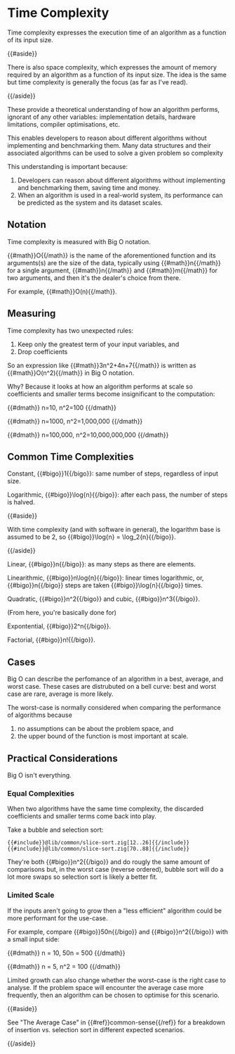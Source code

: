 # Time Complexity

Time complexity expresses the execution time of an algorithm as a function
of its input size.

{{#aside}}

There is also space complexity, which expresses the amount of memory
required by an algorithm as a function of its input size. The idea is the same
but time complexity is generally the focus (as far as I've read).

{{/aside}}

These provide a theoretical understanding of how an algorithm performs,
ignorant of any other variables: implementation details, hardware limitations,
compiler optimisations, etc.

This enables developers to reason about different algorithms without
implementing and benchmarking them. Many data structures and their associated
algorithms can be used to solve a given problem so complexity 

This understanding is important because:

1. Developers can reason about different algorithms without implementing and
   benchmarking them, saving time and money.
2. When an algorithm is used in a real-world system, its performance can be
   predicted as the system and its dataset scales.

## Notation

Time complexity is measured with Big O notation.

{{#math}}O{{/math}} is the name of the aforementioned function and its
arguments(s) are the size of the data, typically using {{#math}}n{{/math}} for
a single argument, {{#math}}n{{/math}} and {{#math}}m{{/math}} for two
arguments, and then it's the dealer's choice from there.

For example, {{#math}}O(n){{/math}}.

## Measuring

Time complexity has two unexpected rules:

1. Keep only the greatest term of your input variables, and
2. Drop coefficients

So an expression like {{#math}}3n^2+4n+7{{/math}} is written as
{{#math}}O(n^2){{/math}} in Big O notation.

Why? Because it looks at how an algorithm performs at scale so coefficients
and smaller terms become insignificant to the computation:

{{#dmath}} n=10, n^2=100 {{/dmath}}

{{#dmath}} n=1000, n^2=1,000,000 {{/dmath}}

{{#dmath}} n=100,000, n^2=10,000,000,000 {{/dmath}}

## Common Time Complexities

Constant, {{#bigo}}1{{/bigo}}: same number of steps, regardless of input size.

Logarithmic, {{#bigo}}\log{n}{{/bigo}}: after each pass, the number of steps is
halved.

{{#aside}}

With time complexity (and with software in general), the logarithm base is
assumed to be 2, so {{#bigo}}\log{n} = \log_2{n}{{/bigo}}.

{{/aside}}

Linear, {{#bigo}}n{{/bigo}}: as many steps as there are elements.

Linearithmic, {{#bigo}}n\log{n}{{/bigo}}: linear times logarithmic, or,
{{#bigo}}n{{/bigo}} steps are taken {{#bigo}}\log{n}{{/bigo}} times.

Quadratic, {{#bigo}}n^2{{/bigo}} and cubic, {{#bigo}}n^3{{/bigo}}.

(From here, you're basically done for)

Expontential, {{#bigo}}2^n{{/bigo}}.

Factorial, {{#bigo}}n!{{/bigo}}.

## Cases

Big O can describe the perfomance of an algorithm in a best, average, and worst
case. These cases are distrubuted on a bell curve: best and worst case are
rare, average is more likely.

The worst-case is normally considered when comparing the performance of
algorithms because

1. no assumptions can be about the problem space, and
2. the upper bound of the function is most important at scale.

## Practical Considerations

Big O isn't everything.

### Equal Complexities

When two algorithms have the same time complexity, the discarded coefficients
and smaller terms come back into play.

Take a bubble and selection sort:

```zig
{{#include}}@lib/common/slice-sort.zig[12..26]{{/include}}
{{#include}}@lib/common/slice-sort.zig[70..88]{{/include}}
```

They're both {{#bigo}}n^2{{/bigo}} and do rougly the same amount of comparisons
but, in the worst case (reverse ordered), bubble sort will do a lot more swaps so
selection sort is likely a better fit.

### Limited Scale

If the inputs aren't going to grow then a "less efficient" algorithm could be
more performant for the use-case.

For example, compare {{#bigo}}50n{{/bigo}} and {{#bigo}}n^2{{/bigo}} with a
small input side:

{{#dmath}} n = 10, 50n = 500 {{/dmath}}

{{#dmath}} n = 5, n^2 = 100 {{/dmath}}

Limited growth can also change whether the worst-case is the right case to
analyse. If the problem space will encounter the average case more frequently,
then an algorithm can be chosen to optimise for this scenario.

{{#aside}}

See "The Average Case" in {{#ref}}common-sense{{/ref}} for a breakdown of insertion vs. selection sort
in different expected scenarios.

{{/aside}}

